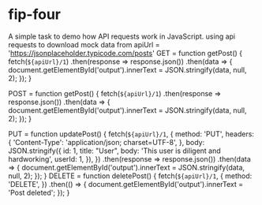 # fip-four
A simple task to demo how API requests work in JavaScript.
using api requests to download mock data from apiUrl = 'https://jsonplaceholder.typicode.com/posts'
GET = function getPost() {
    fetch(`${apiUrl}/1`)
        .then(response => response.json())
        .then(data => {
            document.getElementById('output').innerText = JSON.stringify(data, null, 2);
        });
}

POST = function getPost() {
    fetch(`${apiUrl}/1`)
        .then(response => response.json())
        .then(data => {
            document.getElementById('output').innerText = JSON.stringify(data, null, 2);
        });
}

PUT = function updatePost() {
    fetch(`${apiUrl}/1`, {
        method: 'PUT',
        headers: {
            'Content-Type': 'application/json; charset=UTF-8',
        },
        body: JSON.stringify({ 
            id: 1,
            title: "User",
            body: 'This user is diligent and hardworking',
            userId: 1,
        }),
    })
    .then(response => response.json())
    .then(data => {
        document.getElementById('output').innerText = JSON.stringify(data, null, 2);
    });
}
DELETE = function deletePost() {
    fetch(`${apiUrl}/1`, {
        method: 'DELETE',
    })
    .then(() => {
        document.getElementById('output').innerText = 'Post deleted';
    });
}
